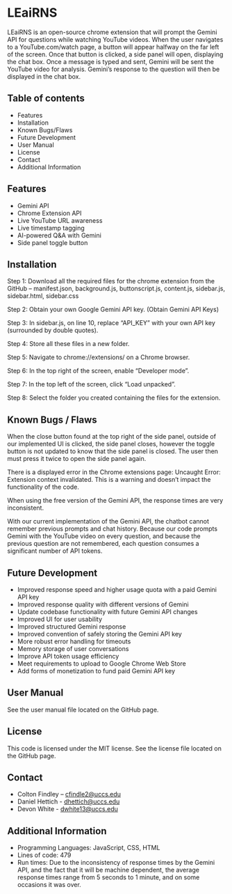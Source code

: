 # LEaiRNS 

LEaiRNS is an open-source chrome extension that will prompt the Gemini API for questions while watching YouTube videos. When the user navigates to a YouTube.com/watch page, a button will appear halfway on the far left of the screen. Once that button is clicked, a side panel will open, displaying the chat box. Once a message is typed and sent, Gemini will be sent the YouTube video for analysis. Gemini’s response to the question will then be displayed in the chat box. 

## Table of contents 

- Features 
- Installation 
- Known Bugs/Flaws 
- Future Development 
- User Manual 
- License 
- Contact 
- Additional Information 

## Features 

- Gemini API 
- Chrome Extension API 
- Live YouTube URL awareness 
- Live timestamp tagging 
- AI-powered Q&A with Gemini 
- Side panel toggle button 

## Installation 

Step 1: Download all the required files for the chrome extension from the GitHub – manifest.json, background.js, buttonscript.js, content.js, sidebar.js, sidebar.html, sidebar.css 

Step 2: Obtain your own Google Gemini API key. (Obtain Gemini API Keys)  

Step 3: In sidebar.js, on line 10, replace “API_KEY” with your own API key (surrounded by double quotes).   

Step 4: Store all these files in a new folder. 

Step 5: Navigate to chrome://extensions/ on a Chrome browser. 

Step 6: In the top right of the screen, enable “Developer mode”. 

Step 7: In the top left of the screen, click “Load unpacked”. 

Step 8: Select the folder you created containing the files for the extension. 

## Known Bugs / Flaws 

When the close button found at the top right of the side panel, outside of our implemented UI is clicked, the side panel closes, however the toggle button is not updated to know that the side panel is closed. The user then must press it twice to open the side panel again. 

There is a displayed error in the Chrome extensions page: Uncaught Error: Extension context invalidated. This is a warning and doesn’t impact the functionality of the code. 

When using the free version of the Gemini API, the response times are very inconsistent. 

With our current implementation of the Gemini API, the chatbot cannot remember previous prompts and chat history. Because our code prompts Gemini with the YouTube video on every question, and because the previous question are not remembered, each question consumes a significant number of API tokens.  

## Future Development 

- Improved response speed and higher usage quota with a paid Gemini API key
- Improved response quality with different versions of Gemini
- Update codebase functionality with future Gemini API changes 
- Improved UI for user usability
- Improved structured Gemini response 
- Improved convention of safely storing the Gemini API key 
- More robust error handling for timeouts
- Memory storage of user conversations
- Improve API token usage efficiency
- Meet requirements to upload to Google Chrome Web Store 
- Add forms of monetization to fund paid Gemini API key 

## User Manual 

See the user manual file located on the GitHub page. 

## License 

This code is licensed under the MIT license. See the license file located on the GitHub page.  

## Contact 

- Colton Findley – cfindle2@uccs.edu 
- Daniel Hettich - dhettich@uccs.edu 
- Devon White - dwhite13@uccs.edu 

## Additional Information 

- Programming Languages: JavaScript, CSS, HTML 
- Lines of code: 479 
- Run times: Due to the inconsistency of response times by the Gemini API, and the fact that it will be machine dependent, the average response times range from 5 seconds to 1 minute, and on some occasions it was over. 
